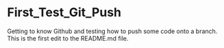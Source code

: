 # First_Test_Git_Push
Getting to know Github and testing how to push some code onto a branch.
This is the first edit to the README.md file.